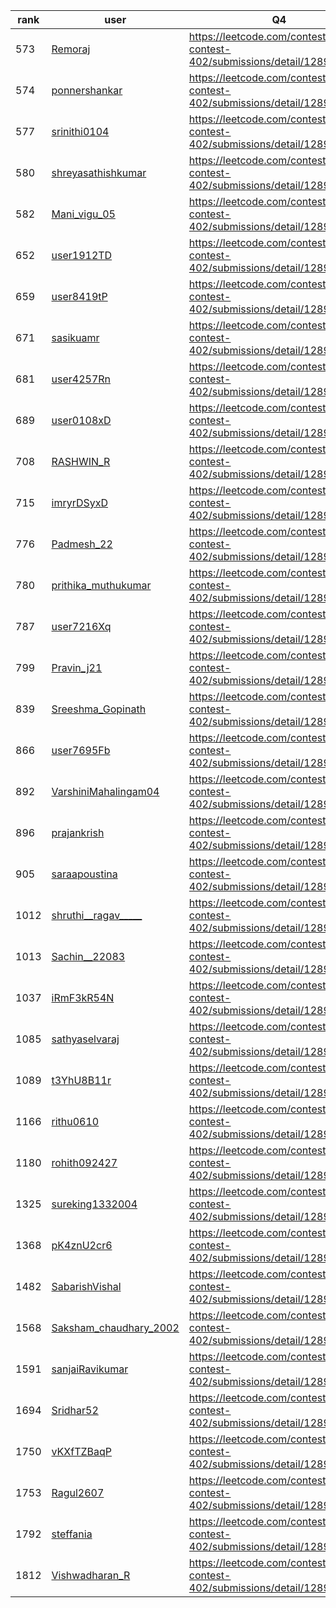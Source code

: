 | rank | user | Q4   |
| ---- | ---- | ---- |
| 573 | [Remoraj](https://leetcode.com/u/Remoraj) | https://leetcode.com/contest/weekly-contest-402/submissions/detail/1289690359 |
| 574 | [ponnershankar](https://leetcode.com/u/ponnershankar) | https://leetcode.com/contest/weekly-contest-402/submissions/detail/1289690572 |
| 577 | [srinithi0104](https://leetcode.com/u/srinithi0104) | https://leetcode.com/contest/weekly-contest-402/submissions/detail/1289690940 |
| 580 | [shreyasathishkumar](https://leetcode.com/u/shreyasathishkumar) | https://leetcode.com/contest/weekly-contest-402/submissions/detail/1289691062 |
| 582 | [Mani_vigu_05](https://leetcode.com/u/Mani_vigu_05) | https://leetcode.com/contest/weekly-contest-402/submissions/detail/1289691108 |
| 652 | [user1912TD](https://leetcode.com/u/user1912TD) | https://leetcode.com/contest/weekly-contest-402/submissions/detail/1289697136 |
| 659 | [user8419tP](https://leetcode.com/u/user8419tP) | https://leetcode.com/contest/weekly-contest-402/submissions/detail/1289697907 |
| 671 | [sasikuamr](https://leetcode.com/u/sasikuamr) | https://leetcode.com/contest/weekly-contest-402/submissions/detail/1289698687 |
| 681 | [user4257Rn](https://leetcode.com/u/user4257Rn) | https://leetcode.com/contest/weekly-contest-402/submissions/detail/1289699552 |
| 689 | [user0108xD](https://leetcode.com/u/user0108xD) | https://leetcode.com/contest/weekly-contest-402/submissions/detail/1289692101 |
| 708 | [RASHWIN_R](https://leetcode.com/u/RASHWIN_R) | https://leetcode.com/contest/weekly-contest-402/submissions/detail/1289701387 |
| 715 | [imryrDSyxD](https://leetcode.com/u/imryrDSyxD) | https://leetcode.com/contest/weekly-contest-402/submissions/detail/1289701893 |
| 776 | [Padmesh_22](https://leetcode.com/u/Padmesh_22) | https://leetcode.com/contest/weekly-contest-402/submissions/detail/1289698416 |
| 780 | [prithika_muthukumar](https://leetcode.com/u/prithika_muthukumar) | https://leetcode.com/contest/weekly-contest-402/submissions/detail/1289706563 |
| 787 | [user7216Xq](https://leetcode.com/u/user7216Xq) | https://leetcode.com/contest/weekly-contest-402/submissions/detail/1289699632 |
| 799 | [Pravin_j21](https://leetcode.com/u/Pravin_j21) | https://leetcode.com/contest/weekly-contest-402/submissions/detail/1289708102 |
| 839 | [Sreeshma_Gopinath](https://leetcode.com/u/Sreeshma_Gopinath) | https://leetcode.com/contest/weekly-contest-402/submissions/detail/1289704132 |
| 866 | [user7695Fb](https://leetcode.com/u/user7695Fb) | https://leetcode.com/contest/weekly-contest-402/submissions/detail/1289682022 |
| 892 | [VarshiniMahalingam04](https://leetcode.com/u/VarshiniMahalingam04) | https://leetcode.com/contest/weekly-contest-402/submissions/detail/1289715796 |
| 896 | [prajankrish](https://leetcode.com/u/prajankrish) | https://leetcode.com/contest/weekly-contest-402/submissions/detail/1289715967 |
| 905 | [saraapoustina](https://leetcode.com/u/saraapoustina) | https://leetcode.com/contest/weekly-contest-402/submissions/detail/1289701315 |
| 1012 | [shruthi__ragav_____](https://leetcode.com/u/shruthi__ragav_____) | https://leetcode.com/contest/weekly-contest-402/submissions/detail/1289723897 |
| 1013 | [Sachin__22083](https://leetcode.com/u/Sachin__22083) | https://leetcode.com/contest/weekly-contest-402/submissions/detail/1289723977 |
| 1037 | [iRmF3kR54N](https://leetcode.com/u/iRmF3kR54N) | https://leetcode.com/contest/weekly-contest-402/submissions/detail/1289725637 |
| 1085 | [sathyaselvaraj](https://leetcode.com/u/sathyaselvaraj) | https://leetcode.com/contest/weekly-contest-402/submissions/detail/1289712722 |
| 1089 | [t3YhU8B11r](https://leetcode.com/u/t3YhU8B11r) | https://leetcode.com/contest/weekly-contest-402/submissions/detail/1289705387 |
| 1166 | [rithu0610](https://leetcode.com/u/rithu0610) | https://leetcode.com/contest/weekly-contest-402/submissions/detail/1289724768 |
| 1180 | [rohith092427](https://leetcode.com/u/rohith092427) | https://leetcode.com/contest/weekly-contest-402/submissions/detail/1289710141 |
| 1325 | [sureking1332004](https://leetcode.com/u/sureking1332004) | https://leetcode.com/contest/weekly-contest-402/submissions/detail/1289687659 |
| 1368 | [pK4znU2cr6](https://leetcode.com/u/pK4znU2cr6) | https://leetcode.com/contest/weekly-contest-402/submissions/detail/1289714180 |
| 1482 | [SabarishVishal](https://leetcode.com/u/SabarishVishal) | https://leetcode.com/contest/weekly-contest-402/submissions/detail/1289708834 |
| 1568 | [Saksham_chaudhary_2002](https://leetcode.com/u/Saksham_chaudhary_2002) | https://leetcode.com/contest/weekly-contest-402/submissions/detail/1289725038 |
| 1591 | [sanjaiRavikumar](https://leetcode.com/u/sanjaiRavikumar) | https://leetcode.com/contest/weekly-contest-402/submissions/detail/1289690185 |
| 1694 | [Sridhar52](https://leetcode.com/u/Sridhar52) | https://leetcode.com/contest/weekly-contest-402/submissions/detail/1289689569 |
| 1750 | [vKXfTZBaqP](https://leetcode.com/u/vKXfTZBaqP) | https://leetcode.com/contest/weekly-contest-402/submissions/detail/1289718059 |
| 1753 | [Ragul2607](https://leetcode.com/u/Ragul2607) | https://leetcode.com/contest/weekly-contest-402/submissions/detail/1289719761 |
| 1792 | [steffania](https://leetcode.com/u/steffania) | https://leetcode.com/contest/weekly-contest-402/submissions/detail/1289610487 |
| 1812 | [Vishwadharan_R](https://leetcode.com/u/Vishwadharan_R) | https://leetcode.com/contest/weekly-contest-402/submissions/detail/1289654328 |
